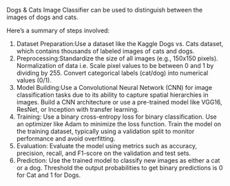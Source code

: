 Dogs & Cats Image Classifier can be used to distinguish between the images of dogs and cats.
 
Here’s a summary of steps involved:
1. Dataset Preparation:Use a dataset like the Kaggle Dogs vs. Cats dataset, which contains thousands of labeled images of cats and dogs.
2. Preprocessing:Standardize the size of all images (e.g., 150x150 pixels). Normalization of data i.e. Scale pixel values to be between 0 and 1 by dividing by 255. Convert categorical labels (cat/dog) into numerical values (0/1).
4. Model Building:Use a Convolutional Neural Network (CNN) for image classification tasks due to its ability to capture spatial hierarchies in images. Build a CNN architecture or use a pre-trained model like VGG16, ResNet, or Inception with transfer learning.
5. Training: Use a binary cross-entropy loss for binary classification. Use an optimizer like Adam to minimize the loss function. Train the model on the training dataset, typically using a validation split to monitor performance and avoid overfitting.
6. Evaluation: Evaluate the model using metrics such as accuracy, precision, recall, and F1-score on the validation and test sets.
7. Prediction: Use the trained model to classify new images as either a cat or a dog. Threshold the output probabilities to get binary predictions is 0 for Cat and 1 for Dogs.
